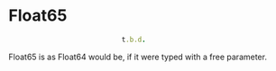 # Float65
```ruby
                            t.b.d.
```
Float65 is as Float64 would be, if it were typed with a free parameter.
